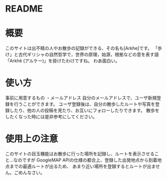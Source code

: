 # README

# 概要
このサイトは出不精の人やお散歩の記録ができる、その名も[Arkhe]です。
「歩け」と古代ギリシャの自然哲学で，世界の原理，始源，根拠などの意を表す語「Arkhē (アルケー)」を掛けたわけですね。
わあ面白い。

# 使い方
事前に用意するもの
・メールアドレス
自分のメールアドレスで、ユーザ新規登録を行うことができます。
ユーザ登録後は、自分の散歩したルートや写真を登録したり、他の人の投稿を見たり、お互いにフォローしたりできます。
散歩をしたくなった時には是非参考にしてください。

# 使用上の注意
このサイトの目玉機能はお散歩に行った場所を記録し、ルートを表示させること…なのですが
GoogleMAP APIの仕様の都合上、登録した出発地点から到着地点までの最適ルートが出るため、
あまり近い場所を登録するとルートが出ません。ごめんなさい。